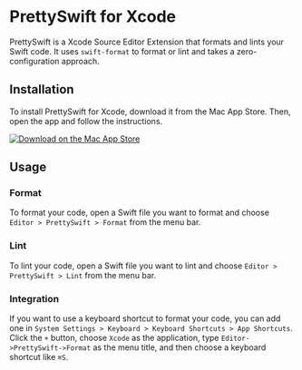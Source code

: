 # PrettySwift for Xcode

PrettySwift is a Xcode Source Editor Extension that formats and lints your Swift code. It uses `swift-format` to format or lint and takes a zero-configuration approach.

## Installation

To install PrettySwift for Xcode, download it from the Mac App Store. Then, open the app and follow the instructions.

[![Download on the Mac App Store](https://developer.apple.com/assets/elements/icons/download-on-the-mac-app-store/download-on-the-mac-app-store.svg)](https://apps.apple.com/app/prettyswift-for-xcode/id6465455455)

## Usage

### Format

To format your code, open a Swift file you want to format and choose `Editor > PrettySwift > Format` from the menu bar.

### Lint

To lint your code, open a Swift file you want to lint and choose `Editor > PrettySwift > Lint` from the menu bar.

### Integration

If you want to use a keyboard shortcut to format your code, you can add one in `System Settings > Keyboard > Keyboard Shortcuts > App Shortcuts`. Click the `+` button, choose `Xcode` as the application, type `Editor->PrettySwift->Format` as the menu title, and then choose a keyboard shortcut like `⌘S`.
